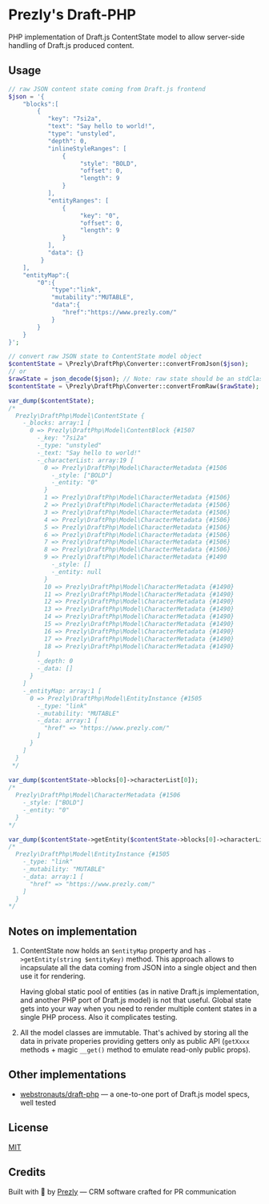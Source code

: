 Prezly's Draft-PHP
==================

PHP implementation of Draft.js ContentState model to allow server-side handling of Draft.js produced content.

Usage
-----
```php
// raw JSON content state coming from Draft.js frontend
$json = '{
    "blocks":[
        {
           "key": "7si2a",
           "text": "Say hello to world!",
           "type": "unstyled",
           "depth": 0,
           "inlineStyleRanges": [
               {
                    "style": "BOLD",
                    "offset": 0,
                    "length": 9
               }
           ],
           "entityRanges": [
               {
                    "key": "0",
                    "offset": 0,
                    "length": 9
               }
           ],
           "data": {}
         }
    ],
    "entityMap":{
        "0":{
            "type":"link",
            "mutability":"MUTABLE",
            "data":{
               "href":"https://www.prezly.com/"
            }
        }
    }
}';

// convert raw JSON state to ContentState model object 
$contentState = \Prezly\DraftPhp\Converter::convertFromJson($json);
// or
$rawState = json_decode($json); // Note: raw state should be an stdClass object, not an associative array
$contentState = \Prezly\DraftPhp\Converter::convertFromRaw($rawState);

var_dump($contentState);
/*
  Prezly\DraftPhp\Model\ContentState {
    -_blocks: array:1 [
      0 => Prezly\DraftPhp\Model\ContentBlock {#1507
        -_key: "7si2a"
        -_type: "unstyled"
        -_text: "Say hello to world!"
        -_characterList: array:19 [
          0 => Prezly\DraftPhp\Model\CharacterMetadata {#1506
            -_style: ["BOLD"]
            -_entity: "0"
          }
          1 => Prezly\DraftPhp\Model\CharacterMetadata {#1506}
          2 => Prezly\DraftPhp\Model\CharacterMetadata {#1506}
          3 => Prezly\DraftPhp\Model\CharacterMetadata {#1506}
          4 => Prezly\DraftPhp\Model\CharacterMetadata {#1506}
          5 => Prezly\DraftPhp\Model\CharacterMetadata {#1506}
          6 => Prezly\DraftPhp\Model\CharacterMetadata {#1506}
          7 => Prezly\DraftPhp\Model\CharacterMetadata {#1506}
          8 => Prezly\DraftPhp\Model\CharacterMetadata {#1506}
          9 => Prezly\DraftPhp\Model\CharacterMetadata {#1490
            -_style: []
            -_entity: null
          }
          10 => Prezly\DraftPhp\Model\CharacterMetadata {#1490}
          11 => Prezly\DraftPhp\Model\CharacterMetadata {#1490}
          12 => Prezly\DraftPhp\Model\CharacterMetadata {#1490}
          13 => Prezly\DraftPhp\Model\CharacterMetadata {#1490}
          14 => Prezly\DraftPhp\Model\CharacterMetadata {#1490}
          15 => Prezly\DraftPhp\Model\CharacterMetadata {#1490}
          16 => Prezly\DraftPhp\Model\CharacterMetadata {#1490}
          17 => Prezly\DraftPhp\Model\CharacterMetadata {#1490}
          18 => Prezly\DraftPhp\Model\CharacterMetadata {#1490}
        ]
        -_depth: 0
        -_data: []
      }
    ]
    -_entityMap: array:1 [
      0 => Prezly\DraftPhp\Model\EntityInstance {#1505
        -_type: "link"
        -_mutability: "MUTABLE"
        -_data: array:1 [
          "href" => "https://www.prezly.com/"
        ]
      }
    ]
  }
 */
 
var_dump($contentState->blocks[0]->characterList[0]);
/*
  Prezly\DraftPhp\Model\CharacterMetadata {#1506
    -_style: ["BOLD"]
    -_entity: "0"
  }
*/

var_dump($contentState->getEntity($contentState->blocks[0]->characterList[0]->entity));
/*
  Prezly\DraftPhp\Model\EntityInstance {#1505
    -_type: "link"
    -_mutability: "MUTABLE"
    -_data: array:1 [
      "href" => "https://www.prezly.com/"
    ]
  }
*/
```

Notes on implementation 
-----------------------

1. ContentState now holds an `$entityMap` property and has `->getEntity(string $entityKey)` method.
   This approach allows to incapsulate all the data coming from JSON into a single object and then use it for rendering.
   
   Having global static pool of entities (as in native Draft.js implementation, and another PHP port of Draft.js model) 
   is not that useful. Global state gets into your way when you need to render multiple content states in  a single PHP process.
   Also it complicates testing.
   
2. All the model classes are immutable. That's achived by storing all the data in private properies 
   providing getters only as public API (`getXxxx` methods + magic `__get()` method to emulate read-only public props).
   
Other implementations
---------------------

- [webstronauts/draft-php](https://github.com/webstronauts/draft-php) — a one-to-one port of Draft.js model specs, well tested

License
-------
[MIT](./LICENSE)

Credits
-------
Built with :metal: by [Prezly](https://www.prezly.com/) — CRM software crafted for PR communication 
